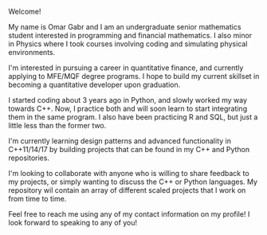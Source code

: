 Welcome!

My name is Omar Gabr and I am an undergraduate senior mathematics student interested in programming and financial mathematics.
I also minor in Physics where I took courses involving coding and simulating physical environments.

I'm interested in pursuing a career in quantitative finance, and currently applying to MFE/MQF degree programs. I hope to
build my current skillset in becoming a quantitative developer upon graduation.

I started coding about 3 years ago in Python, and slowly worked my way towards C++. Now, I practice both and will soon learn
to start integrating them in the same program. I also have been practicing R and SQL, but just a little less than the former two.

I'm currently learning design patterns and advanced functionality in C++11/14/17 by building projects that can be found in my C++
and Python repositories.

I'm looking to collaborate with anyone who is willing to share feedback to my projects, or simply wanting to discuss the C++ or Python languages.
My repository wil contain an array of different scaled projects that I work on from time to time.


Feel free to reach me using any of my contact information on my profile! I look forward to speaking to any of you!
